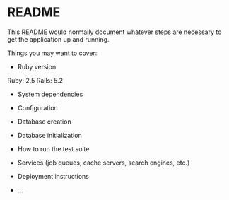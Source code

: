 # README

This README would normally document whatever steps are necessary to get the
application up and running.

Things you may want to cover:

* Ruby version

Ruby: 2.5
Rails: 5.2

* System dependencies

* Configuration

* Database creation

* Database initialization

* How to run the test suite

* Services (job queues, cache servers, search engines, etc.)

* Deployment instructions

* ...
